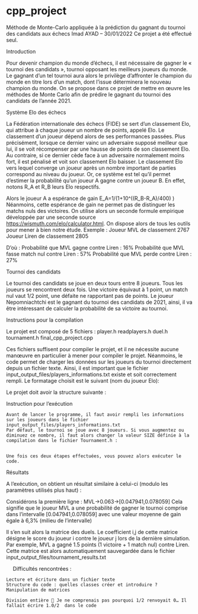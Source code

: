 # cpp_project


Méthode de Monte-Carlo appliquée à la prédiction du gagnant du tournoi des candidats aux échecs
Imad AYAD – 30/01/2022
Ce projet a été effectué seul.

Introduction

Pour devenir champion du monde d’échecs, il est nécessaire de gagner le « tournoi des candidats », tournoi opposant les meilleurs joueurs du monde. Le gagnant d’un tel tournoi aura alors le privilège d’affronter le champion du monde en titre lors d’un match, dont l’issue déterminera le nouveau champion du monde.
On se propose dans ce projet de mettre en œuvre les méthodes de Monte Carlo afin de prédire le gagnant du tournoi des candidats de l’année 2021.

Système Elo des échecs

La Fédération internationale des échecs (FIDE) se sert d’un classement Elo, qui attribue à chaque joueur un nombre de points, appelé Elo. Le classement d’un joueur dépend alors de ses performances passées. Plus précisément, lorsque ce dernier vainc un adversaire supposé meilleur que lui, il se voit récompenser par une hausse de points de son classement Elo. Au contraire, si ce dernier cède face à un adversaire normalement moins fort, il est pénalisé et voit son classement Elo baisser.
Le classement Elo vers lequel converge un joueur après un nombre important de parties correspond au niveau du joueur.
Or, ce système est tel qu’il permet d’estimer la probabilité qu’un joueur A gagne contre un joueur B. En effet, notons R_A et R_B leurs Elo respectifs.

Alors le joueur A a espérance de gain  E_A=1/(1+10^((R_B-R_A)/400) ) 
Néanmoins, cette espérance de gain ne permet pas de distinguer les matchs nuls des victoires. On utilise alors un seconde formule empirique développée par une seconde source https://wismuth.com/elo/calculator.html.
On dispose alors de tous les outils pour mener à bien notre étude.
Exemple :
	Joueur MVL de classement 2767
	Joueur Liren de classement 2805

D’où : 
Probabilité que MVL gagne contre Liren : 16%
Probabilité que MVL fasse match nul contre Liren : 57%
Probabilité que MVL perde contre Liren : 27%


Tournoi des candidats

Le tournoi des candidats se joue en deux tours entre 8 joueurs. Tous les joueurs se rencontrent deux fois.
Une victoire équivaut à 1 point, un match nul vaut 1/2 point, une défaite ne rapportant pas de points.
Le joueur Nepomniachtchi est le gagnant du tournoi des candidats de 2021, ainsi, il va être intéressant de calculer la probabilité de sa victoire au tournoi.

Instructions pour la compilation

Le projet est composé de 5 fichiers :
	player.h
	readplayers.h
	duel.h
	tournament.h
	final_cpp_project.cpp

Ces fichiers suffisent pour compiler le projet, et il ne nécessite aucune manœuvre en particulier à mener pour compiler le projet. 
Néanmoins, le code permet de charger les données sur les joueurs du tournoi directement depuis un fichier texte. Ainsi, il est important que le fichier input_output_files/players_informations.txt existe et soit correctement rempli. Le formatage choisit est le suivant (nom du joueur Elo):

 

Le projet doit avoir la structure suivante :

 

 

Instruction pour l’exécution

	Avant de lancer le programme, il faut avoir rempli les informations sur les joueurs dans le fichier input_output_files/players_informations.txt
	Par défaut, le tournoi se joue avec 8 joueurs. Si vous augmentez ou diminuez ce nombre, il faut alors changer la valeur SIZE définie à la compilation dans le fichier Tournament.h :

 
	Une fois ces deux étapes effectuées, vous pouvez alors exécuter le code.

Résultats

A l’exécution, on obtient un résultat similaire à celui-ci (modulo les paramètres utilisés plus haut) : 
 


Considérons la première ligne :
MVL→0.063→[0.047941,0.078059]
Cela signifie que le joueur MVL a une probabilité de gagner le tournoi comprise dans l’intervalle  [0.047941,0.078059] avec une valeur moyenne de gain égale à 6,3% (milieu de l’intervalle)

Il s’en suit alors la matrice des duels. Le coefficient i,j de cette matrice désigne le score du joueur i contre le joueur j lors de la dernière simulation. Par exemple, MVL a gagné 1.5 points (1 victoire + 1 match nul) contre Liren. Cette matrice est alors automatiquement sauvegardée dans le fichier input_output_files/tournament_results.txt


	
 
Difficultés rencontrées :

	Lecture et écriture dans un fichier texte
	Structure du code : quelles classes créer et introduire ?
	Manipulation de matrices
 
	Division entière  Je ne comprenais pas pourquoi 1/2 renvoyait 0… Il fallait écrire 1.0/2  dans le code


